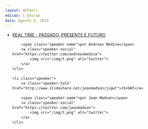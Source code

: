 ```yaml
---
layout: default
edicao: 1 Edicao
data: Agosto 6, 2011
---
```

<ul class="speakers">
    <li class="speaker">
        <a class="speaker-talk" href="http://www.slideshare.net/andrewsmedina/realtime-passado-presente-e-futuro">REAL TIME - PASSADO, PRESENTE E FUTURO</a>

        <span class="speaker-name">por Andrews Medina</span>
        <a class="speaker-social" href="https://twitter.com/andrewsmedina">
            <img src="/img/t.png" alt="twitter">
        </a>
    </li>

    <li class="speaker">
        <a class="speaker-talk" href="http://www.slideshare.net/jeanmadson/jsgwt">JS+GWT</a>

        <span class="speaker-name">por Jean Madson</span>
        <a class="speaker-social" href="https://twitter.com/jeanmadson">
            <img src="/img/t.png" alt="twitter">
        </a>
    </li>
</ul>